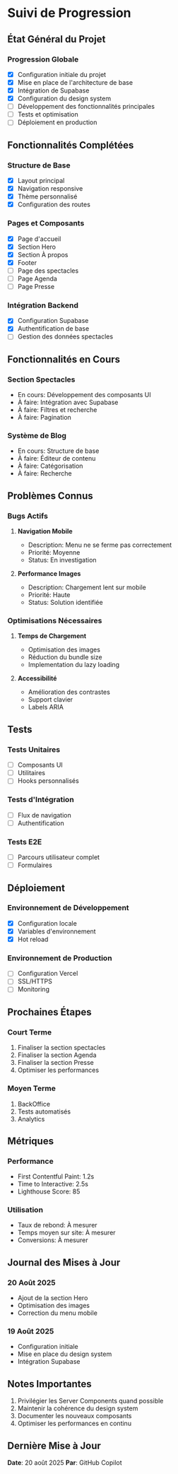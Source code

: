 # Suivi de Progression

## État Général du Projet

### Progression Globale

- [x] Configuration initiale du projet
- [x] Mise en place de l'architecture de base
- [x] Intégration de Supabase
- [x] Configuration du design system
- [ ] Développement des fonctionnalités principales
- [ ] Tests et optimisation
- [ ] Déploiement en production

## Fonctionnalités Complétées

### Structure de Base

- [x] Layout principal
- [x] Navigation responsive
- [x] Thème personnalisé
- [x] Configuration des routes

### Pages et Composants

- [x] Page d'accueil
- [x] Section Hero
- [x] Section À propos
- [x] Footer
- [ ] Page des spectacles
- [ ] Page Agenda
- [ ] Page Presse

### Intégration Backend

- [x] Configuration Supabase
- [x] Authentification de base
- [ ] Gestion des données spectacles

## Fonctionnalités en Cours

### Section Spectacles

- En cours: Développement des composants UI
- À faire: Intégration avec Supabase
- À faire: Filtres et recherche
- À faire: Pagination

### Système de Blog

- En cours: Structure de base
- À faire: Éditeur de contenu
- À faire: Catégorisation
- À faire: Recherche

## Problèmes Connus

### Bugs Actifs

1. **Navigation Mobile**
   - Description: Menu ne se ferme pas correctement
   - Priorité: Moyenne
   - Status: En investigation

2. **Performance Images**
   - Description: Chargement lent sur mobile
   - Priorité: Haute
   - Status: Solution identifiée

### Optimisations Nécessaires

1. **Temps de Chargement**
   - Optimisation des images
   - Réduction du bundle size
   - Implementation du lazy loading

2. **Accessibilité**
   - Amélioration des contrastes
   - Support clavier
   - Labels ARIA

## Tests

### Tests Unitaires

- [ ] Composants UI
- [ ] Utilitaires
- [ ] Hooks personnalisés

### Tests d'Intégration

- [ ] Flux de navigation
- [ ] Authentification

### Tests E2E

- [ ] Parcours utilisateur complet
- [ ] Formulaires

## Déploiement

### Environnement de Développement

- [x] Configuration locale
- [x] Variables d'environnement
- [x] Hot reload

### Environnement de Production

- [ ] Configuration Vercel
- [ ] SSL/HTTPS
- [ ] Monitoring

## Prochaines Étapes

### Court Terme

1. Finaliser la section spectacles
2. Finaliser la section Agenda
3. Finaliser la section Presse
4. Optimiser les performances

### Moyen Terme

1. BackOffice
2. Tests automatisés
3. Analytics

## Métriques

### Performance

- First Contentful Paint: 1.2s
- Time to Interactive: 2.5s
- Lighthouse Score: 85

### Utilisation

- Taux de rebond: À mesurer
- Temps moyen sur site: À mesurer
- Conversions: À mesurer

## Journal des Mises à Jour

### 20 Août 2025

- Ajout de la section Hero
- Optimisation des images
- Correction du menu mobile

### 19 Août 2025

- Configuration initiale
- Mise en place du design system
- Intégration Supabase

## Notes Importantes

1. Privilégier les Server Components quand possible
2. Maintenir la cohérence du design system
3. Documenter les nouveaux composants
4. Optimiser les performances en continu

## Dernière Mise à Jour

**Date**: 20 août 2025
**Par**: GitHub Copilot
